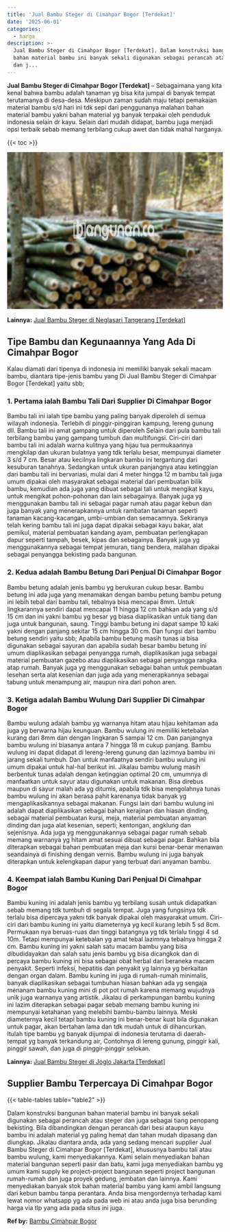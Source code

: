 ```yaml
---
title: 'Jual Bambu Steger di Cimahpar Bogor [Terdekat]'
date: '2025-06-01'
categories:
  - harga
description: >-
  Jual Bambu Steger di Cimahpar Bogor [Terdekat]. Dalam konstruksi bangunan
  bahan material bambu ini banyak sekali digunakan sebagai perancah atau steger
  dan j...
---
```


**Jual Bambu Steger di Cimahpar Bogor \[Terdekat\]** – Sebagaimana yang kita kenal bahwa bambu adalah tanaman yg bisa kita jumpai di banyak tempat terutamanya di desa-desa. Meskipun zaman sudah maju tetapi pemakaian material bambu s/d hari ini tdk sepi dari penggunanya malahan bahan material bambu yakni bahan material yg banyak terpakai oleh penduduk indonesia selain dr kayu. Selain dari mudah didapat, bambu juga menjadi opsi terbaik sebab memang terbilang cukup awet dan tidak mahal harganya.

{{< toc >}}

![Jual Bambu Steger di Cimahpar Bogor [Terdekat]](/images/jual-bambu-tali-32.png)

**Lainnya:** [Jual Bambu Steger di Neglasari Tangerang \[Terdekat\]](https://bambu.bangunan.co/jual-bambu-steger-di-neglasari-tangerang-terdekat/)

## Tipe Bambu dan Kegunaannya Yang Ada Di Cimahpar Bogor

Kalau diamati dari tipenya di indonesia ini memiliki banyak sekali macam bambu, diantara tipe-jenis bambu yang Di Jual Bambu Steger di Cimahpar Bogor \[Terdekat\] yaitu sbb;

### 1\. Pertama ialah Bambu Tali Dari Supplier Di Cimahpar Bogor

Bambu tali ini ialah tipe bambu yang paling banyak diperoleh di semua wilayah indonesia. Terlebih di pinggir-pinggiran kampung, lereng gunung dll. Bambu tali ini amat gampang untuk diperoleh Selain dari pula bambu tali terbilang bambu yang gampang tumbuh dan multifungsi. Ciri-ciri dari bambu tali ini adalah warna kulitnya yang hijau tua permukaannya mengkilap dan ukuran bulatnya yang tdk terlalu besar, mempunyai diameter 3 s/d 7 cm. Besar atau kecilnya lingkaran bambu ini tergantung dari kesuburan tanahnya. Sedangkan untuk ukuran panjangnya atau ketinggian dari bambu tali ini bervariasi, mulai dari 4 meter hingga 12 m bambu tali juga umum dipakai oleh masyarakat sebagai material dari pembuatan bilik bambu, kemudian ada juga yang dibuat sebagai tali untuk mengikat kayu, untuk mengikat pohon-pohonan dan lain sebagainya. Banyak juga yg menggunakan bambu tali ini sebagai pagar rumah atau pagar kebun dan juga banyak yang menerapkannya untuk rambatan tanaman seperti tanaman kacang-kacangan, umbi-umbian dan semacamnya. Sekiranya telah kering bambu tali ini juga dapat dipakai sebagai kayu bakar, alat pemikul, material pembuatan kandang ayam, pembuatan perlengkapan dapur seperti tampah, besek, kipas dan sebagainya. Banyak juga yg menggunakannya sebagai tempat jemuran, tiang bendera, malahan dipakai sebagai penyangga bekisting pada bangunan.

### 2\. Kedua adalah Bambu Betung Dari Penjual Di Cimahpar Bogor

Bambu betung adalah jenis bambu yg berukuran cukup besar. Bambu betung ini ada juga yang menamakan dengan bambu petung bambu petung ini lebih tebal dari bambu tali, tebalnya bisa mencapai 8mm. Untuk lingkarannya sendiri dapat mencapai 11 hingga 12 cm bahkan ada yang s/d 15 cm dan ini yakni bambu yg besar yg biasa diaplikasikan untuk tiang dan juga untuk bangunan, saung. Tinggi bambu betung ini dapat sampe 10 kaki yakni dengan panjang sekitar 15 cm hingga 30 cm. Dan fungsi dari bambu betung sendiri yaitu sbb; Apabila bambu betung masih tunas ia bisa digunakan sebagai sayuran dan apabila sudah besar bambu betung ini umum diaplikasikan sebagai penyangga rumah, diaplikasikan juga sebagai material pembuatan gazebo atau diaplikasikan sebagai penyangga rangka atap rumah. Banyak juga yg menggunakan sebagai bahan untuk pembuatan lesehan serta alat kesenian dan juga ada yang menerapkannya sebagai tabung untuk menampung air, maupun nira dari pohon aren.

### 3\. Ketiga adalah Bambu Wulung Dari Supplier Di Cimahpar Bogor

Bambu wulung adalah bambu yg warnanya hitam atau hijau kehitaman ada juga yg berwarna hijau keunguan. Bambu wulung ini memiliki ketebalan kurang dari 8mm dan dengan lingkaran 5 sampai 12 cm. Dan panjangnya bambu wulung ini biasanya antara 7 hingga 18 m cukup panjang. Bambu wulung ini dapat didapat di lereng-lereng gunung dan lazimnya bambu ini jarang sekali tumbuh. Dan untuk manfaatnya sendiri bambu wulung ini umum dipakai untuk hal-hal berikut ini. Jikalau bambu wulung masih berbentuk tunas adalah dengan ketinggian optimal 20 cm, umumnya di manfaatkan untuk sayur atau digunakan untuk makanan. Bisa direbus maupun di sayur malah ada yg ditumis, apabila tdk bisa mengolahnya tunas bambu wulung ini akan berasa pahit karenanya tidak banyak yg mengaplikasikannya sebagai makanan. Fungsi lain dari bambu wulung ini adalah dapat diaplikasikan sebagai bahan kerajinan dan hiasan dinding, sebagai material pembuatan kursi, meja, material pembuatan anyaman dinding dan juga alat kesenian, seperti; kentongan, angklung dan sejenisnya. Ada juga yg menggunakannya sebagai pagar rumah sebab memang warnanya yg hitam amat sesuai dibuat sebagai pagar. Bahkan bila diterapkan sebagai bahan pembuatan meja dan kursi benar-benar menawan seandainya di finishing dengan vernis. Bambu wulung ini juga banyak diterapkan untuk kelengkapan dapur yang terbuat dari anyaman bambu.

### 4\. Keempat ialah Bambu Kuning Dari Penjual Di Cimahpar Bogor

Bambu kuning ini adalah jenis bambu yg terbilang susah untuk didapatkan sebab memang tdk tumbuh di segala tempat. Juga yang fungsinya tdk terlalu bisa dipercaya yakni tdk banyak dipakai oleh masyarakat umum. Ciri-ciri dari bambu kuning ini yaitu diameternya yg kecil kurang lebih 5 sd 8cm. Permukaan nya beruas-ruas dan tinggi batangnya yg tdk terlalu tinggi 4 sd 10m. Tetapi mempunyai ketebalan yg amat tebal lazimnya tebalnya hingga 2 cm. Bambu kuning ini yakni salah satu macam bambu yang bisa dibudidayakan dan salah satu jenis bambu yg bisa dicangkok dan di percaya bambu kuning ini bisa sebagai obat herbal dari beraneka macam penyakit. Seperti infeksi, hepatitis dan penyakit yg lainnya yg berkaitan dengan organ dalam. Bambu kuning ini juga di rumah-rumah minimalis, banyak diaplikasikan sebagai tumbuhan hiasan bahkan ada yg sengaja menanam bambu kuning mini di pot pot rumah karena memang wujudnya unik juga warnanya yang artistik. Jikalau di perkampungan bambu kuning ini lazim diterapkan sebagai pagar sebab memang bambu kuning ini mempunyai ketahanan yang melebihi bambu-bambu lainnya. Meski diameternya kecil tetapi bambu kuning ini benar-benar kuat bila digunakan untuk pagar, akan bertahan lama dan tdk mudah untuk di dihancurkan. Itulah tipe bambu yg banyak dijumpai di indonesia terutama di daerah-tempat yg banyak terkandung air, Contohnya di lereng gunung, pinggir kali, pinggir sawah, dan juga di pinggir-pinggir selokan.

**Lainnya:** [Jual Bambu Steger di Joglo Jakarta \[Terdekat\]](https://bambu.bangunan.co/jual-bambu-steger-di-joglo-jakarta-terdekat/)

## Supplier Bambu Terpercaya Di Cimahpar Bogor

{{< table-tables table="table2" >}}

Dalam konstruksi bangunan bahan material bambu ini banyak sekali digunakan sebagai perancah atau steger dan juga sebagai tiang penopang bekisting. Bila dibandingkan dengan perancah dari besi ataupun kayu bambu ini adalah material yg paling hemat dan tahan mudah dipasang dan diungkap. Jikalau diantara anda, ada yang sedang mencari supplier Jual Bambu Steger di Cimahpar Bogor \[Terdekat\], khususnya bambu tali atau bambu wulung, kami menyediakannya. Kami selain menyediakan bahan material bangunan seperti pasir dan batu, kami juga menyediakan bambu yg umum kami supply ke project-project bangunan seperti project bangunan rumah-rumah dan juga proyek gedung, jembatan dan lainnya. Kami menyediakan banyak stok bahan material bambu yang kami ambil langsung dari kebun bambu tanpa perantara. Anda bisa mengordernya terhadap kami lewat nomor whatsapp yg ada pada web ini atau anda juga bisa berunding harga via tlp yang ada pada situs ini juga.

**Ref by:** [Bambu Cimahpar Bogor](https://id.wikipedia.org/wiki/Bambu)

